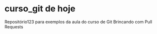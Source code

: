 # curso_git de hoje
Repositório123 para exemplos da aula do curso de Git
Brincando com Pull Requests
